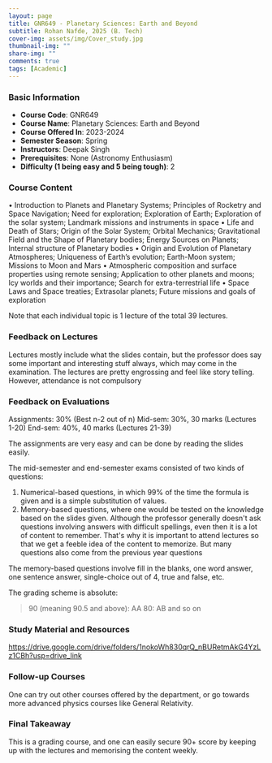 ```yaml
---
layout: page
title: GNR649 - Planetary Sciences: Earth and Beyond
subtitle: Rohan Nafde, 2025 (B. Tech)
cover-img: assets/img/Cover_study.jpg
thumbnail-img: ""
share-img: ""
comments: true
tags: [Academic]
---
```


### Basic Information

- **Course Code**: GNR649
- **Course Name**: Planetary Sciences: Earth and Beyond
- **Course Offered In**: 2023-2024
- **Semester Season**: Spring
- **Instructors**: Deepak Singh
- **Prerequisites**: None (Astronomy Enthusiasm)
- **Difficulty (1 being easy and 5 being tough)**: 2

### Course Content
• Introduction to Planets and Planetary Systems; Principles of Rocketry and Space Navigation; Need for exploration; Exploration of Earth; Exploration of the solar system; Landmark missions and instruments in space 
• Life and Death of Stars; Origin of the Solar System; Orbital Mechanics; Gravitational Field and the Shape of Planetary bodies; Energy Sources on Planets; Internal structure of Planetary bodies 
• Origin and Evolution of Planetary Atmospheres; Uniqueness of Earth’s evolution; Earth-Moon system; Missions to Moon and Mars 
• Atmospheric composition and surface properties using remote sensing; Application to other planets and moons; Icy worlds and their importance; Search for extra-terrestrial life 
• Space Laws and Space treaties; Extrasolar planets; Future missions and goals of exploration

Note that each individual topic is 1 lecture of the total 39 lectures.

### Feedback on Lectures
Lectures mostly include what the slides contain, but the professor does say some important and interesting stuff always, which may come in the examination. The lectures are pretty engrossing and feel like story telling. However, attendance is not compulsory

### Feedback on Evaluations
Assignments: 30% (Best n-2 out of n)
Mid-sem: 30%, 30 marks (Lectures 1-20)
End-sem: 40%, 40 marks (Lectures 21-39)

The assignments are very easy and can be done by reading the slides easily.

The mid-semester and end-semester exams consisted of two kinds of questions:
1. Numerical-based questions, in which 99% of the time the formula is given and is a simple substitution of values.
2. Memory-based questions, where one would be tested on the knowledge based on the slides given. Although the professor generally doesn't ask questions involving answers with difficult spellings, even then it is a lot of content to remember. That's why it is important to attend lectures so that we get a feeble idea of the content to memorize. But many questions also come from the previous year questions

The memory-based questions involve fill in the blanks, one word answer, one sentence answer, single-choice out of 4, true and false, etc. 

The grading scheme is absolute:
> 90 (meaning 90.5 and above): AA
> 80: AB
and so on

### Study Material and Resources
https://drive.google.com/drive/folders/1nokoWh830qrQ_nBURetmAkG4YzLz1CBh?usp=drive_link

### Follow-up Courses
One can try out other courses offered by the department, or go towards more advanced physics courses like General Relativity.

### Final Takeaway
This is a grading course, and one can easily secure 90+ score by keeping up with the lectures and memorising the content weekly.

